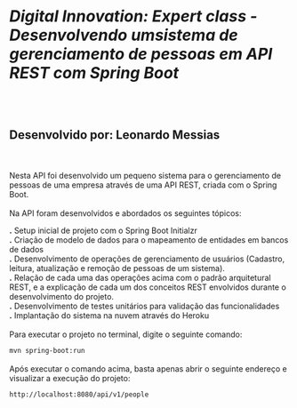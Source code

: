 # **_Digital Innovation: Expert class - Desenvolvendo umsistema de gerenciamento de pessoas em API REST com Spring Boot_**
<br><br>
## Desenvolvido por: Leonardo Messias
<br>
<br>
Nesta API foi desenvolvido um pequeno sistema para o 
gerenciamento de pessoas de uma empresa através de uma API REST, criada com o Spring Boot.
<br>
<br>
Na API foram desenvolvidos e abordados os seguintes tópicos:

**.** Setup inicial de projeto com o Spring Boot Initialzr
<br>
**.** Criação de modelo de dados para o mapeamento de entidades em bancos de dados
<br>
**.** Desenvolvimento de operações de gerenciamento de usuários (Cadastro, leitura, atualização e remoção de pessoas de um sistema).
<br>
**.** Relação de cada uma das operações acima com o padrão arquitetural REST, e a explicação de cada um dos conceitos REST envolvidos durante o desenvolvimento do projeto.
<br>
**.** Desenvolvimento de testes unitários para validação das funcionalidades
<br>
**.** Implantação do sistema na nuvem através do Heroku
 <br><br>
Para executar o projeto no terminal, digite o seguinte comando:

`mvn spring-boot:run`
<br><br>
Após executar o comando acima, basta apenas abrir o seguinte endereço e visualizar a execução do projeto:

`http://localhost:8080/api/v1/people`